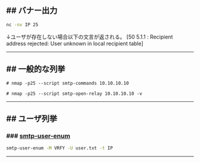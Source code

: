 ## ## バナー出力
```zsh
nc -nv IP 25
```
↓ユーザが存在しない場合以下の文言が返される。
[50 5.1.1 : Recipient address rejected: User unknown in local recipient table]

---
## ## 一般的な列挙
```
# nmap -p25 --script smtp-commands 10.10.10.10

# nmap -p25 --script smtp-open-relay 10.10.10.10 -v
```
---
## ## ユーザ列挙
### ### [smtp-user-enum](https://github.com/cytopia/smtp-user-enum)
```zsh
smtp-user-enum -M VRFY -U user.txt -t IP
```
---


